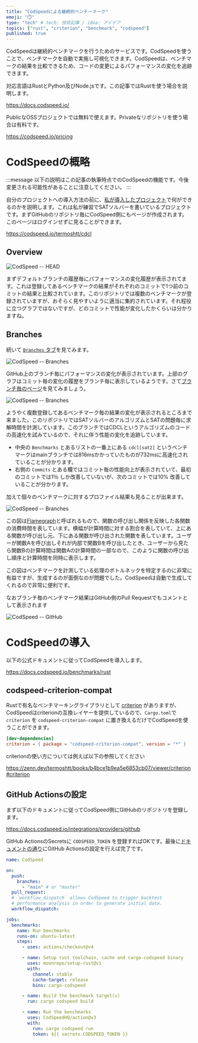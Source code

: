```yaml
---
title: "CodSpeedによる継続的ベンチーマーク"
emoji: "⏱️"
type: "tech" # tech: 技術記事 / idea: アイデア
topics: ["rust", "criterion", "benchmark", "codspeed"]
published: true
---
```


CodSpeedは継続的ベンチマークを行うためのサービスです。CodSpeedを使うことで、ベンチマークを自動で実施し可視化できます。CodSpeedは、ベンチマークの結果を比較できるため、コードの変更によるパフォーマンスの変化を追跡できます。

対応言語はRustとPython及びNode.jsです。この記事ではRustを使う場合を説明します。

https://docs.codspeed.io/

PublicなOSSプロジェクトでは無料で使えます。Privateなリポジトリを使う場合は有料です。

https://codspeed.io/pricing

# CodSpeedの概略

:::message
以下の説明はこの記事の執筆時点でのCodSpeedの機能です。今後変更される可能性があることに注意してください。
:::

自分のプロジェクトへの導入方法の前に、[私が導入したプロジェクト](https://github.com/termoshtt/cdcl)で何ができるのかを説明します。これは私が練習でSATソルバーを書いているプロジェクトです。まずGitHubのリポジトリ毎にCodSpeed側にもページが作成されます。このページはログインせずに見ることができます。

https://codspeed.io/termoshtt/cdcl

## Overview

![CodSpeed -- HEAD](/images/codspeed-head.png)

まずデフォルトブランチの履歴毎にパフォーマンスの変化履歴が表示されてます。これは登録してあるベンチマークの結果がそれぞれのコミットで1つ前のコミットの結果と比較されています。このリポジトリでは複数のベンチマークが登録されていますが、おそらく見やすいように適当に集約されています。それ程役に立つグラフではないですが、どのコミットで性能が変化したかくらいは分かりますね。

## Branches

続いて [`Branches` タブ](https://codspeed.io/termoshtt/cdcl/branches)を見てみます。

![CodSpeed -- Branches](/images/codspeed-branches.png)

GitHub上のブランチ毎にパフォーマンスの変化が表示されています。上部のグラフはコミット毎の変化の履歴をブランチ毎に表示しているようです。さて[ブランチ毎のページ](https://codspeed.io/termoshtt/cdcl/branches/faster-cdcl)を見てみましょう。

![CodSpeed -- Branches](/images/codspeed-branches-detail.png)

ようやく複数登録してあるベンチマーク毎の結果の変化が表示されるところまで来ました。このリポジトリではSATソルバーのアルゴリズムとSATの問題毎に求解時間を計測しています。このブランチではCDCLというアルゴリズムのコードの高速化を試みているので、それに伴う性能の変化を追跡しています。

- 中央の `Benchmarks` とあるリストの一番上にある `cdcl[sat2]` というベンチマークはmainブランチでは816msかかっていたものが732msに高速化されていることが分かります。
- 右側の `Commits` とある欄ではコミット毎の性能向上が表示されていて、最初のコミットでは1％ しか改善していないが、次のコミットでは10% 改善していることが分かります。

加えて個々のベンチマークに対するプロファイル結果も見ることが出来ます。

![CodSpeed -- Branches](/images/codspeed-branches-flamegraph.png)

この図は[Flamegraph](https://github.com/brendangregg/FlameGraph)と呼ばれるもので、関数の呼び出し関係を反映した各関数の消費時間を表しています。横幅が計算時間に対する割合を表していて、上にある関数が呼び出し元、下にある関数が呼び出された関数を表しています。ユーザーが関数Aを呼び出しそれが内部で関数Bを呼び出したとき、ユーザーから見たら関数Bの計算時間は関数Aの計算時間の一部なので、このように関数の呼び出し順序と計算時間を同時に表示します。

この図はベンチマークを計測している処理のボトルネックを特定するのに非常に有益ですが、生成するのが面倒なのが問題でした。CodSpeedは自動で生成してくれるので非常に便利です。

なおブランチ毎のベンチマーク結果はGitHub側のPull Requestでもコメントとして表示されます

![CodSpeed -- GitHub](/images/codspeed-github.png)

# CodSpeedの導入

以下の公式ドキュメントに従ってCodSpeedを導入します。

https://docs.codspeed.io/benchmarks/rust

## codspeed-criterion-compat

Rustで有名なベンチマーキングライブラリとして [criterion](https://github.com/bheisler/criterion.rs) がありますが、CodSpeedはcriterionの互換レイヤーを提供しているので、`Cargo.toml`で `criterion` を `codspeed-criterion-compat` に置き換えるだけでCodSpeedを使うことができます。

```toml
[dev-dependencies]
criterion = { package = "codspeed-criterion-compat", version = "*" }
```

criterionの使い方については例えば以下の参照してください

https://zenn.dev/termoshtt/books/b4bce1b9ea5e6853cb07/viewer/criterion#criterion

## GitHub Actionsの設定

まず以下のドキュメントに従ってCodSpeed側にGitHubのリポジトリを登録します。

https://docs.codspeed.io/integrations/providers/github

GitHub ActionsのSecretsに `CODSPEED_TOKEN` を登録すればOKです。最後に[ドキュメントの通り](https://docs.codspeed.io/benchmarks/rust#running-the-benchmarks-in-your-ci)にGitHub Actionsの設定を行えば完了です。

```yaml:.github/workflows/codspeed.yml
name: CodSpeed

on:
  push:
    branches:
      - "main" # or "master"
  pull_request:
  # `workflow_dispatch` allows CodSpeed to trigger backtest
  # performance analysis in order to generate initial data.
  workflow_dispatch:

jobs:
  benchmarks:
    name: Run benchmarks
    runs-on: ubuntu-latest
    steps:
      - uses: actions/checkout@v4

      - name: Setup rust toolchain, cache and cargo-codspeed binary
        uses: moonrepo/setup-rust@v1
        with:
          channel: stable
          cache-target: release
          bins: cargo-codspeed

      - name: Build the benchmark target(s)
        run: cargo codspeed build

      - name: Run the benchmarks
        uses: CodSpeedHQ/action@v3
        with:
          run: cargo codspeed run
          token: ${{ secrets.CODSPEED_TOKEN }}
```